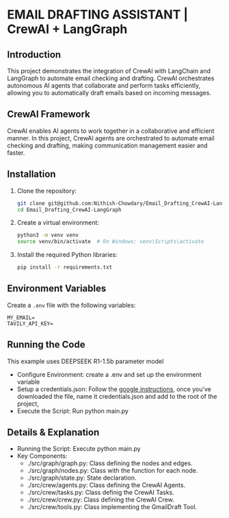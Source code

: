 # EMAIL DRAFTING ASSISTANT | CrewAI + LangGraph

## Introduction
This project demonstrates the integration of CrewAI with LangChain and LangGraph to automate email checking and drafting. CrewAI orchestrates autonomous AI agents that collaborate and perform tasks efficiently, allowing you to automatically draft emails based on incoming messages.


## CrewAI Framework
CrewAI enables AI agents to work together in a collaborative and efficient manner. In this project, CrewAI agents are orchestrated to automate email checking and drafting, making communication management easier and faster.


## Installation
1. Clone the repository:
   ```bash
   git clone git@github.com:Nithish-Chowdary/Email_Drafting_CrewAI-Langgraph.git
   cd Email_Drafting_CrewAI-LangGraph
   ```
2. Create a virtual environment:
   ```bash
   python3 -m venv venv
   source venv/bin/activate  # On Windows: venv\Scripts\activate
   ```
3. Install the required Python libraries:
   ```bash
   pip install -r requirements.txt
   ```
## Environment Variables
Create a `.env` file with the following variables:

```env
MY_EMAIL=
TAVILY_API_KEY=
```

## Running the Code
This example uses DEEPSEEK R1-1.5b parameter model

 - Configure Environment: create a .env and set up the environment variable
 - Setup a credentials.json: Follow the [google instructions](https://developers.google.com/gmail/api/quickstart/python#authorize_credentials_for_a_desktop_application), once you’ve downloaded the file, name it credentials.json and add to the root of the project,
 - Execute the Script: Run python main.py

## Details & Explanation
 - Running the Script: Execute python main.py
 - Key Components:
   - ./src/graph/graph.py: Class defining the nodes and edges.
   - ./src/graph/nodes.py: Class with the function for each node.
   - ./src/graph/state.py: State declaration.
   - ./src/crew/agents.py: Class defining the CrewAI Agents.
   - ./src/crew/tasks.py: Class definig the CrewAI Tasks.
   - ./src/crew/crew.py: Class defining the CrewAI Crew.
   - ./src/crew/tools.py: Class implementing the GmailDraft Tool.
